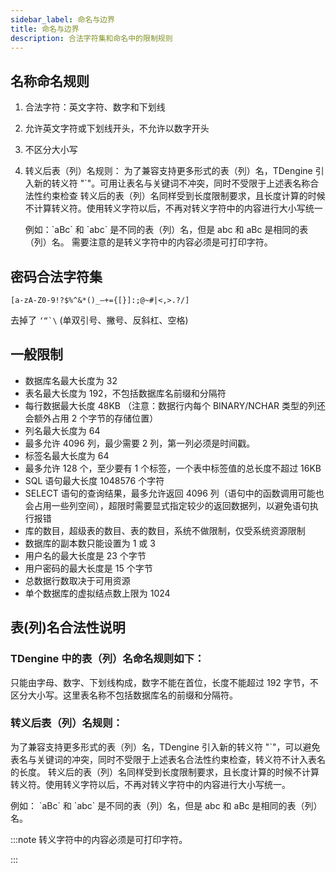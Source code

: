 ```yaml
---
sidebar_label: 命名与边界
title: 命名与边界
description: 合法字符集和命名中的限制规则
---
```


## 名称命名规则

1. 合法字符：英文字符、数字和下划线
2. 允许英文字符或下划线开头，不允许以数字开头
3. 不区分大小写
4. 转义后表（列）名规则：
   为了兼容支持更多形式的表（列）名，TDengine 引入新的转义符 "`"。可用让表名与关键词不冲突，同时不受限于上述表名称合法性约束检查
   转义后的表（列）名同样受到长度限制要求，且长度计算的时候不计算转义符。使用转义字符以后，不再对转义字符中的内容进行大小写统一

   例如：\`aBc\` 和 \`abc\` 是不同的表（列）名，但是 abc 和 aBc 是相同的表（列）名。
   需要注意的是转义字符中的内容必须是可打印字符。

## 密码合法字符集

`[a-zA-Z0-9!?$%^&*()_–+={[}]:;@~#|<,>.?/]`

去掉了 `` ‘“`\ `` (单双引号、撇号、反斜杠、空格)

## 一般限制

- 数据库名最大长度为 32
- 表名最大长度为 192，不包括数据库名前缀和分隔符
- 每行数据最大长度 48KB （注意：数据行内每个 BINARY/NCHAR 类型的列还会额外占用 2 个字节的存储位置）
- 列名最大长度为 64
- 最多允许 4096 列，最少需要 2 列，第一列必须是时间戳。
- 标签名最大长度为 64
- 最多允许 128 个，至少要有 1 个标签，一个表中标签值的总长度不超过 16KB
- SQL 语句最大长度 1048576 个字符
- SELECT 语句的查询结果，最多允许返回 4096 列（语句中的函数调用可能也会占用一些列空间），超限时需要显式指定较少的返回数据列，以避免语句执行报错
- 库的数目，超级表的数目、表的数目，系统不做限制，仅受系统资源限制
- 数据库的副本数只能设置为 1 或 3
- 用户名的最大长度是 23 个字节
- 用户密码的最大长度是 15 个字节
- 总数据行数取决于可用资源
- 单个数据库的虚拟结点数上限为 1024

## 表(列)名合法性说明

### TDengine 中的表（列）名命名规则如下：

只能由字母、数字、下划线构成，数字不能在首位，长度不能超过 192 字节，不区分大小写。这里表名称不包括数据库名的前缀和分隔符。

### 转义后表（列）名规则：

为了兼容支持更多形式的表（列）名，TDengine 引入新的转义符 "`"，可以避免表名与关键词的冲突，同时不受限于上述表名合法性约束检查，转义符不计入表名的长度。
转义后的表（列）名同样受到长度限制要求，且长度计算的时候不计算转义符。使用转义字符以后，不再对转义字符中的内容进行大小写统一。

例如：
\`aBc\` 和 \`abc\` 是不同的表（列）名，但是 abc 和 aBc 是相同的表（列）名。

:::note
转义字符中的内容必须是可打印字符。

:::
